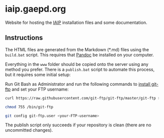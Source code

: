 # iaip.gaepd.org

Website for hosting the [IAIP](https://bitbucket.org/gaepdit/iaip/) installation
files and some documentation.

## Instructions

The HTML files are generated from the Markdown (*.md) files using the `build.bat`
script. This requires that [Pandoc](https://pandoc.org/) be installed on your
computer.

Everything in the `www` folder should be copied onto the server using any method
you prefer. There is a `publish.bat` script to automate this process, but it
requires some initial setup:

Run Git Bash as Administrator and run the following commands to
[install git-ftp](https://github.com/git-ftp/git-ftp/blob/master/INSTALL.md#windows)
and set your FTP username:

```bash
curl https://raw.githubusercontent.com/git-ftp/git-ftp/master/git-ftp > /bin/git-ftp

chmod 755 /bin/git-ftp

git config git-ftp.user <your-FTP-username>
```

The publish script only succeeds if your repository is clean (there are no
uncommitted changes).
